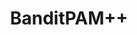 ---
title: BanditPAM++
permalink: "/bppp/"
menus: header
layout: default
redirect_to:
- bppp.pdf
---